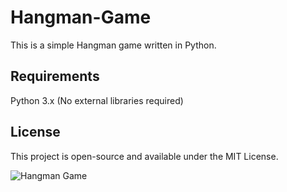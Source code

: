 # Hangman-Game
This is a simple Hangman game written in Python.

## Requirements
Python 3.x (No external libraries required)

## License
This project is open-source and available under the MIT License.

![Hangman Game](images/1.png)